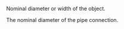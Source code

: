 Nominal diameter or width of the object.


<!-- comment -->


The nominal diameter of the pipe connection.
